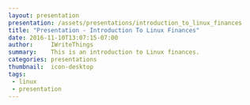 ```yaml
---
layout: presentation
presentation: /assets/presentations/introduction_to_linux_finances
title: "Presentation - Introduction To Linux Finances"
date: 2016-11-10T13:07:15-07:00
author:     IWriteThings
summary:    This is an introduction to Linux finances.
categories: presentations
thumbnail:  icon-desktop
tags:
 - linux
 - presentation
---
```

